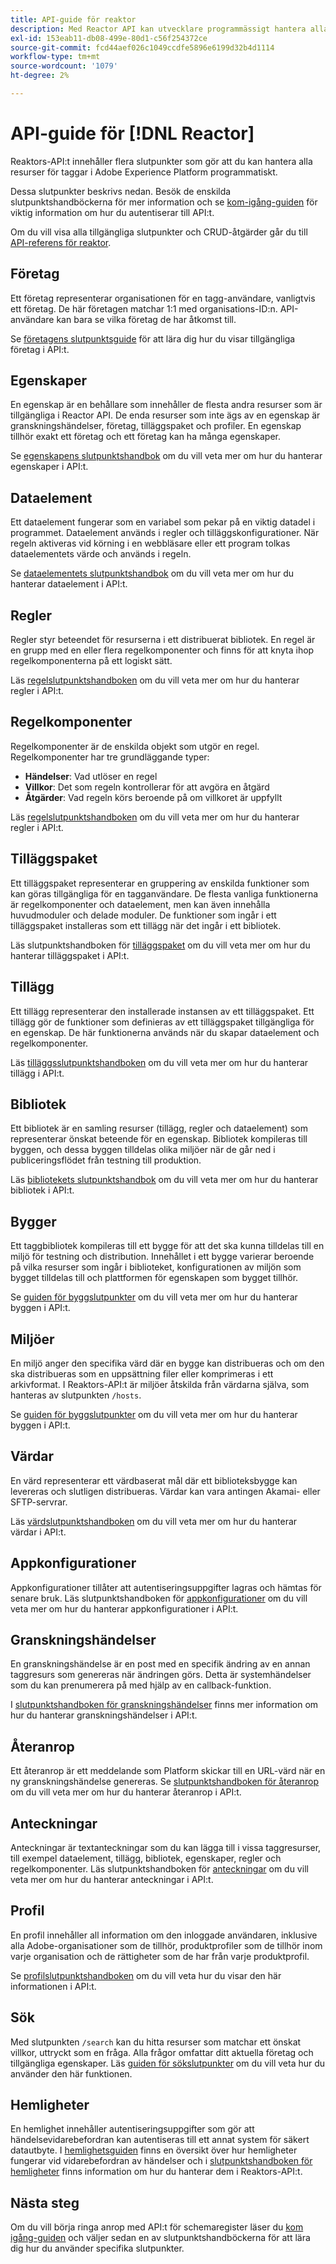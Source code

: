 ```yaml
---
title: API-guide för reaktor
description: Med Reactor API kan utvecklare programmässigt hantera alla resurser för taggar i Adobe Experience Platform. Följ den här användarhandboken om du vill lära dig hur du utför viktiga åtgärder med API:t.
exl-id: 153eab11-db08-499e-80d1-c56f254372ce
source-git-commit: fcd44aef026c1049ccdfe5896e6199d32b4d1114
workflow-type: tm+mt
source-wordcount: '1079'
ht-degree: 2%

---
```


# API-guide för [!DNL Reactor]

Reaktors-API:t innehåller flera slutpunkter som gör att du kan hantera alla resurser för taggar i Adobe Experience Platform programmatiskt.

Dessa slutpunkter beskrivs nedan. Besök de enskilda slutpunktshandböckerna för mer information och se [kom-igång-guiden](./getting-started.md) för viktig information om hur du autentiserar till API:t.

Om du vill visa alla tillgängliga slutpunkter och CRUD-åtgärder går du till [API-referens för reaktor](https://www.adobe.io/experience-platform-apis/references/reactor/).

## Företag

Ett företag representerar organisationen för en tagg-användare, vanligtvis ett företag. De här företagen matchar 1:1 med organisations-ID:n. API-användare kan bara se vilka företag de har åtkomst till.

Se [företagens slutpunktsguide](./endpoints/companies.md) för att lära dig hur du visar tillgängliga företag i API:t.

## Egenskaper

En egenskap är en behållare som innehåller de flesta andra resurser som är tillgängliga i Reactor API. De enda resurser som inte ägs av en egenskap är granskningshändelser, företag, tilläggspaket och profiler. En egenskap tillhör exakt ett företag och ett företag kan ha många egenskaper.

Se [egenskapens slutpunktshandbok](./endpoints/properties.md) om du vill veta mer om hur du hanterar egenskaper i API:t.

## Dataelement

Ett dataelement fungerar som en variabel som pekar på en viktig datadel i programmet. Dataelement används i regler och tilläggskonfigurationer. När regeln aktiveras vid körning i en webbläsare eller ett program tolkas dataelementets värde och används i regeln.

Se [dataelementets slutpunktshandbok](./endpoints/data-elements.md) om du vill veta mer om hur du hanterar dataelement i API:t.

## Regler

Regler styr beteendet för resurserna i ett distribuerat bibliotek. En regel är en grupp med en eller flera regelkomponenter och finns för att knyta ihop regelkomponenterna på ett logiskt sätt.

Läs [regelslutpunktshandboken](./endpoints/rules.md) om du vill veta mer om hur du hanterar regler i API:t.

## Regelkomponenter

Regelkomponenter är de enskilda objekt som utgör en regel. Regelkomponenter har tre grundläggande typer:

* **Händelser**: Vad utlöser en regel
* **Villkor**: Det som regeln kontrollerar för att avgöra en åtgärd
* **Åtgärder**: Vad regeln körs beroende på om villkoret är uppfyllt

Läs [regelslutpunktshandboken](./endpoints/rules.md) om du vill veta mer om hur du hanterar regler i API:t.

## Tilläggspaket

Ett tilläggspaket representerar en gruppering av enskilda funktioner som kan göras tillgängliga för en tagganvändare. De flesta vanliga funktionerna är regelkomponenter och dataelement, men kan även innehålla huvudmoduler och delade moduler. De funktioner som ingår i ett tilläggspaket installeras som ett tillägg när det ingår i ett bibliotek.

Läs slutpunktshandboken för [tilläggspaket](./endpoints/extension-packages.md) om du vill veta mer om hur du hanterar tilläggspaket i API:t.

## Tillägg

Ett tillägg representerar den installerade instansen av ett tilläggspaket. Ett tillägg gör de funktioner som definieras av ett tilläggspaket tillgängliga för en egenskap. De här funktionerna används när du skapar dataelement och regelkomponenter.

Läs [tilläggsslutpunktshandboken](./endpoints/extensions.md) om du vill veta mer om hur du hanterar tillägg i API:t.

## Bibliotek

Ett bibliotek är en samling resurser (tillägg, regler och dataelement) som representerar önskat beteende för en egenskap. Bibliotek kompileras till byggen, och dessa byggen tilldelas olika miljöer när de går ned i publiceringsflödet från testning till produktion.

Läs [bibliotekets slutpunktshandbok](./endpoints/libraries.md) om du vill veta mer om hur du hanterar bibliotek i API:t.

## Bygger

Ett taggbibliotek kompileras till ett bygge för att det ska kunna tilldelas till en miljö för testning och distribution. Innehållet i ett bygge varierar beroende på vilka resurser som ingår i biblioteket, konfigurationen av miljön som bygget tilldelas till och plattformen för egenskapen som bygget tillhör.

Se [guiden för byggslutpunkter](./endpoints/builds.md) om du vill veta mer om hur du hanterar byggen i API:t.

## Miljöer

En miljö anger den specifika värd där en bygge kan distribueras och om den ska distribueras som en uppsättning filer eller komprimeras i ett arkivformat. I Reaktors-API:t är miljöer åtskilda från värdarna själva, som hanteras av slutpunkten `/hosts`.

Se [guiden för byggslutpunkter](./endpoints/builds.md) om du vill veta mer om hur du hanterar byggen i API:t.

## Värdar

En värd representerar ett värdbaserat mål där ett biblioteksbygge kan levereras och slutligen distribueras. Värdar kan vara antingen Akamai- eller SFTP-servrar.

Läs [värdslutpunktshandboken](./endpoints/hosts.md) om du vill veta mer om hur du hanterar värdar i API:t.

## Appkonfigurationer

Appkonfigurationer tillåter att autentiseringsuppgifter lagras och hämtas för senare bruk. Läs slutpunktshandboken för [appkonfigurationer](./endpoints/app-configurations.md) om du vill veta mer om hur du hanterar appkonfigurationer i API:t.

## Granskningshändelser

En granskningshändelse är en post med en specifik ändring av en annan taggresurs som genereras när ändringen görs. Detta är systemhändelser som du kan prenumerera på med hjälp av en callback-funktion.

I [slutpunktshandboken för granskningshändelser](./endpoints/audit-events.md) finns mer information om hur du hanterar granskningshändelser i API:t.

## Återanrop

Ett återanrop är ett meddelande som Platform skickar till en URL-värd när en ny granskningshändelse genereras. Se [slutpunktshandboken för återanrop](./endpoints/callbacks.md) om du vill veta mer om hur du hanterar återanrop i API:t.

## Anteckningar

Anteckningar är textanteckningar som du kan lägga till i vissa taggresurser, till exempel dataelement, tillägg, bibliotek, egenskaper, regler och regelkomponenter. Läs slutpunktshandboken för [anteckningar](./endpoints/notes.md) om du vill veta mer om hur du hanterar anteckningar i API:t.

## Profil

En profil innehåller all information om den inloggade användaren, inklusive alla Adobe-organisationer som de tillhör, produktprofiler som de tillhör inom varje organisation och de rättigheter som de har från varje produktprofil.

Se [profilslutpunktshandboken](./endpoints/profile.md) om du vill veta hur du visar den här informationen i API:t.

## Sök

Med slutpunkten `/search` kan du hitta resurser som matchar ett önskat villkor, uttryckt som en fråga. Alla frågor omfattar ditt aktuella företag och tillgängliga egenskaper. Läs [guiden för sökslutpunkter](./endpoints/search.md) om du vill veta hur du använder den här funktionen.

## Hemligheter

En hemlighet innehåller autentiseringsuppgifter som gör att händelsevidarebefordran kan autentiseras till ett annat system för säkert datautbyte. I [hemlighetsguiden](./guides/secrets.md) finns en översikt över hur hemligheter fungerar vid vidarebefordran av händelser och i [slutpunktshandboken för hemligheter](./endpoints/secrets.md) finns information om hur du hanterar dem i Reaktors-API:t.

## Nästa steg

Om du vill börja ringa anrop med API:t för schemaregister läser du [kom igång-guiden](./getting-started.md) och väljer sedan en av slutpunktshandböckerna för att lära dig hur du använder specifika slutpunkter.
